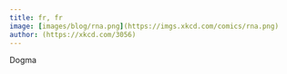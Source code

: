 ```yaml
---
title: fr, fr
image: [images/blog/rna.png](https://imgs.xkcd.com/comics/rna.png)
author: (https://xkcd.com/3056)
---
```


Dogma
